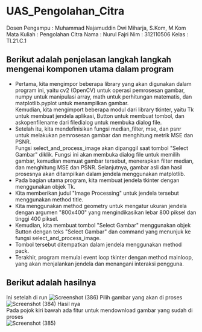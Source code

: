 # UAS_Pengolahan_Citra

Dosen Pengampu   : Muhammad Najamuddin Dwi Miharja, S.Kom, M.Kom
Mata Kuliah      : Pengolahan Citra
Nama             : Nurul Fajri
Nim              : 312110506
Kelas            : TI.21.C.1

## Berikut adalah penjelasan langkah langkah mengenai komponen utama dalam program
- Pertama, kita mengimpor beberapa library yang akan digunakan dalam program ini, yaitu cv2 (OpenCV) untuk operasi pemrosesan gambar, numpy untuk manipulasi array, math untuk perhitungan matematis, dan matplotlib.pyplot untuk menampilkan gambar. <br>
Kemudian, kita mengimport beberapa modul dari library tkinter, yaitu Tk untuk membuat jendela aplikasi, Button untuk membuat tombol, dan askopenfilename dari filedialog untuk membuka dialog file. <br>
- Setelah itu, kita mendefinisikan fungsi median_filter, mse, dan psnr untuk melakukan pemrosesan gambar dan menghitung metrik MSE dan PSNR. <br>
Fungsi select_and_process_image akan dipanggil saat tombol "Select Gambar" diklik. Fungsi ini akan membuka dialog file untuk memilih gambar, kemudian memuat gambar tersebut, menerapkan filter median, dan menghitung MSE dan PSNR. Selanjutnya, gambar asli dan hasil prosesnya akan ditampilkan dalam jendela menggunakan matplotlib.
- Pada bagian utama program, kita membuat jendela tkinter dengan menggunakan objek Tk. <br>
- Kita memberikan judul "Image Processing" untuk jendela tersebut menggunakan method title. <br>
- Kita menggunakan method geometry untuk mengatur ukuran jendela dengan argumen "800x400" yang mengindikasikan lebar 800 piksel dan tinggi 400 piksel. <br>
- Kemudian, kita membuat tombol "Select Gambar" menggunakan objek Button dengan teks "Select Gambar" dan command yang menunjuk ke fungsi select_and_process_image. <br>
- Tombol tersebut ditempatkan dalam jendela menggunakan method pack. <br>
- Terakhir, program memulai event loop tkinter dengan method mainloop, yang akan menjalankan jendela dan menangani interaksi pengguna. <br>

## Berikut adalah hasilnya
Ini setelah di run
![Screenshot (386)](https://github.com/NFajri11/UAS_Pengolahan_Citra/assets/92937310/03a99f77-8c59-45b1-b39a-7f42398462ba)
Pilih gambar yang akan di proses
![Screenshot (384)](https://github.com/NFajri11/UAS_Pengolahan_Citra/assets/92937310/115df9fc-6220-46b5-903b-a8513742a9c0)
Hasil nya <br>
Pada pojok kiri bawah ada fitur untuk mendownload gambar yang sudah di proses<br>
![Screenshot (385)](https://github.com/NFajri11/UAS_Pengolahan_Citra/assets/92937310/115a4b29-a9a1-4a7b-804e-0bd3f8590b0b)



